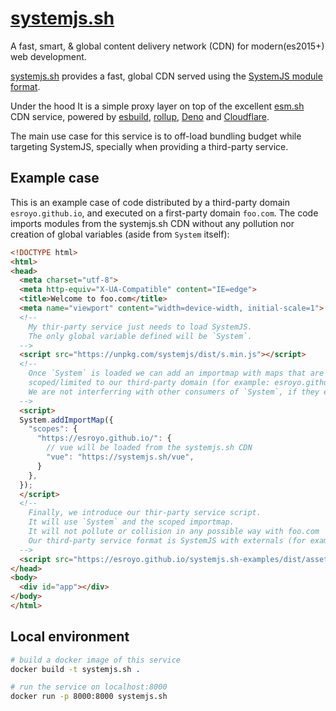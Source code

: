 # [systemjs.sh](https://systemjs.sh) 
A fast, smart, &amp; global content delivery network (CDN) for modern(es2015+) web development.

[systemjs.sh](https://systemjs.sh) provides a fast, global CDN served using the [SystemJS module format](https://github.com/systemjs/systemjs/blob/main/docs/system-register.md).

Under the hood It is a simple proxy layer on top of the excellent [esm.sh](https://esm.sh) CDN service, powered by [esbuild](https://esbuild.github.io/), [rollup](https://rollupjs.org/), [Deno](https://deno.com) and [Cloudflare](https://cloudflare.com).

The main use case for this service is to off-load bundling budget while targeting SystemJS, specially when providing a third-party service.

## Example case

This is an example case of code distributed by a third-party domain `esroyo.github.io`, and executed on a first-party domain `foo.com`. The code imports modules from the systemjs.sh CDN without any pollution nor creation of global variables (aside from `System` itself):

```html
<!DOCTYPE html>
<html>
<head>
  <meta charset="utf-8">
  <meta http-equiv="X-UA-Compatible" content="IE=edge">
  <title>Welcome to foo.com</title>
  <meta name="viewport" content="width=device-width, initial-scale=1">
  <!--
    My thir-party service just needs to load SystemJS.
    The only global variable defined will be `System`.
  -->
  <script src="https://unpkg.com/systemjs/dist/s.min.js"></script>
  <!--
    Once `System` is loaded we can add an importmap with maps that are
    scoped/limited to our third-party domain (for example: esroyo.github.io).
    We are not interferring with other consumers of `System`, if they exist.
  -->
  <script>
  System.addImportMap({
    "scopes": {
      "https://esroyo.github.io/": {
        // vue will be loaded from the systemjs.sh CDN
        "vue": "https://systemjs.sh/vue",
      }
    },
  });
  </script>
  <!--
    Finally, we introduce our thir-party service script.
    It will use `System` and the scoped importmap.
    It will not pollute or collision in any possible way with foo.com
    Our third-party service format is SystemJS with externals (for example "vue").
  -->
  <script src="https://esroyo.github.io/systemjs.sh-examples/dist/assets/index.js"></script>
</head>
<body>
  <div id="app"></div>
</body>
</html>
```

## Local environment

```sh
# build a docker image of this service
docker build -t systemjs.sh .

# run the service on localhost:8000
docker run -p 8000:8000 systemjs.sh
```
